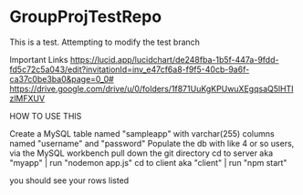 # GroupProjTestRepo

This is a test. Attempting to modify the test branch


Important Links
https://lucid.app/lucidchart/de248fba-1b5f-447a-9fdd-fd5c72c5a043/edit?invitationId=inv_e47cf6a8-f9f5-40cb-9a6f-ca37c0be3ba0&page=0_0#
https://drive.google.com/drive/u/0/folders/1f871UuKgKPUwuXEgqsaQ5lHTIzlMFXUV

HOW TO USE THIS

Create a MySQL table named "sampleapp" with varchar(255) columns named "username" and "password"
Populate the db with like 4 or so users, via the MySQL workbench
pull down the git directory
cd to server aka "myapp" | run "nodemon app.js"
cd to client aka "client" | run "npm start"

you should see your rows listed